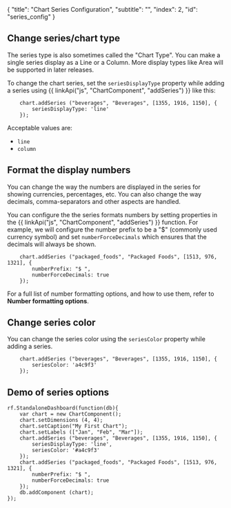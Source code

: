 <meta>
{
    "title": "Chart Series Configuration",
    "subtitle": "",
    "index": 2,
    "id": "series_config"
}
</meta>

## Change series/chart type

The series type is also sometimes called the "Chart Type". You can make a single series display as a Line or a Column. More display types like Area will be supported in later releases.

To change the chart series, set the `seriesDisplayType` property while adding a series using {{ linkApi("js", "ChartComponent", "addSeries") }} like this:

~~~
    chart.addSeries ("beverages", "Beverages", [1355, 1916, 1150], {
        seriesDisplayType: 'line'
    });
~~~

Acceptable values are:
* `line`
* `column`

## Format the display numbers

You can change the way the numbers are displayed in the series for showing currencies, percentages, etc. You can also change the way decimals, comma-separators and other aspects are handled.

You can configure the the series formats numbers by setting properties in the {{ linkApi("js", "ChartComponent", "addSeries") }} function. For example, we will configure the number prefix to be a "$" (commonly used currency symbol) and set `numberForceDecimals` which ensures that the decimals will always be shown.

~~~
    chart.addSeries ("packaged_foods", "Packaged Foods", [1513, 976, 1321], {
        numberPrefix: "$ ",
        numberForceDecimals: true 
    });
~~~

For a full list of number formatting options, and how to use them, refer to **Number formatting options**.

## Change series color

You can change the series color using the `seriesColor` property while adding a series.

~~~
    chart.addSeries ("beverages", "Beverages", [1355, 1916, 1150], {
        seriesColor: 'a4c9f3'
    });
~~~

## Demo of series options

~~~
rf.StandaloneDashboard(function(db){
    var chart = new ChartComponent();
    chart.setDimensions (4, 4);
    chart.setCaption("My First Chart"); 
    chart.setLabels (["Jan", "Feb", "Mar"]);
    chart.addSeries ("beverages", "Beverages", [1355, 1916, 1150], {
        seriesDisplayType: 'line',
        seriesColor: '#a4c9f3'
    });
    chart.addSeries ("packaged_foods", "Packaged Foods", [1513, 976, 1321], {
        numberPrefix: "$ ",
        numberForceDecimals: true
    });
    db.addComponent (chart);
});
~~~